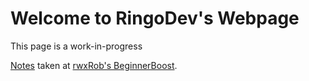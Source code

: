 # Welcome to RingoDev's Webpage

This page is a work-in-progress

[Notes](/notes/) taken at [rwxRob's BeginnerBoost](https://rwx.gg).


